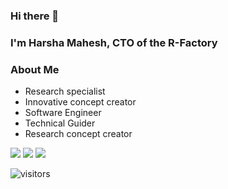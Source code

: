 ### Hi there 👋
### I'm Harsha Mahesh, CTO of the R-Factory

### About Me
* Research specialist
* Innovative concept creator
* Software Engineer
* Technical Guider
* Research concept creator


<!-- <img height="180em" src="https://github-readme-stats.vercel.app/api?username=HarshaMahesh&show_icons=true&hide_border=true&&count_private=true&include_all_commits=true" /> -->
<a href="https://lk.linkedin.com/in/harsha-mahesh-547582163"><img src="https://img.shields.io/badge/%20%20Harsha%20Mahesh-0e76a8?style=flat-square&logo=Linkedin&logoColor=white"></a>
<a href="https://harshamahesh.wordpress.com/about"><img src="https://img.shields.io/badge/%20%20Blog-444140?style=flat-square&logo=wordpress&logoColor=white"></a>
<a href="https://ieeexplore.ieee.org/abstract/document/9103368"><img src="https://img.shields.io/badge/%20%20IEEE-3135C?style=flat-square&logo=ieeexplore&logoColor=white"></a>  


![visitors](https://visitor-badge.glitch.me/badge?page_id=HarshaMahesh.id)
<!--
**HarshaMahesh/HarshaMahesh** is a ✨ _special_ ✨ repository because its `README.md` (this file) appears on your GitHub profile.

Here are some ideas to get you started:

- 🔭 I’m currently working on ...
- 🌱 I’m currently learning ...
- 👯 I’m looking to collaborate on ...
- 🤔 I’m looking for help with ...
- 💬 Ask me about ...
- 📫 How to reach me: ...
- 😄 Pronouns: ...
- ⚡ Fun fact: ...
-->
